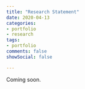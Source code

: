 ```yaml
---
title: "Research Statement"
date: 2020-04-13
categories:
- portfolio
- research
tags:
- portfolio
comments: false
showSocial: false

---
```


<!--more-->
Coming soon.



